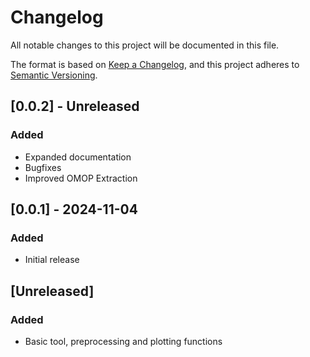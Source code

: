 # Changelog

All notable changes to this project will be documented in this file.

The format is based on [Keep a Changelog][],
and this project adheres to [Semantic Versioning][].

[keep a changelog]: https://keepachangelog.com/en/1.0.0/
[semantic versioning]: https://semver.org/spec/v2.0.0.html

## [0.0.2] - Unreleased

### Added

-   Expanded documentation
-   Bugfixes
-   Improved OMOP Extraction

## [0.0.1] - 2024-11-04

### Added

-   Initial release

## [Unreleased]

### Added

-   Basic tool, preprocessing and plotting functions
